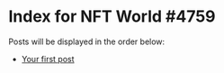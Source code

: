 # Index for NFT World #4759
Posts will be displayed in the order below:

- [Your first post](./001-first.md)

